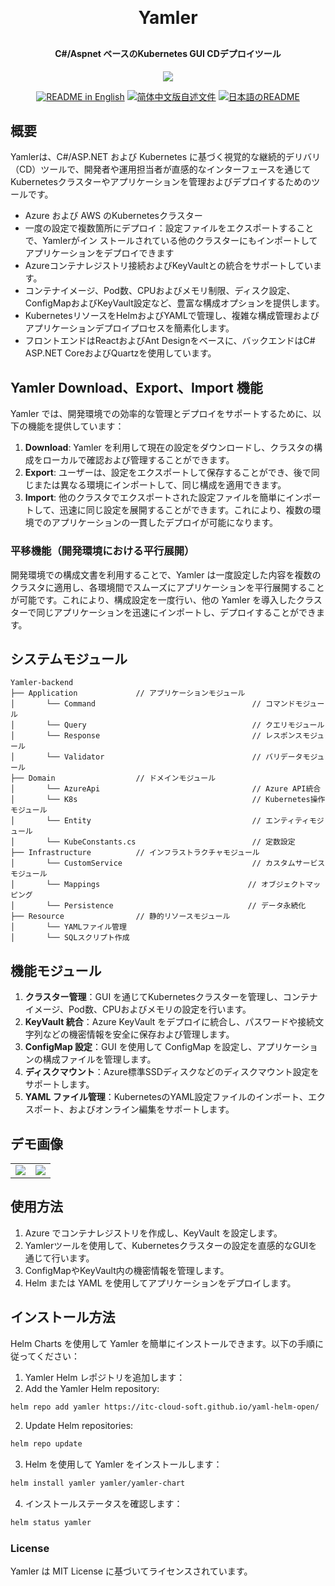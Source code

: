 <p align="center">

[//]: # (	<img alt="logo" src="https://oscimg.oschina.net/oscnet/up-b99b286755aef70355a7084753f89cdb7c9.png">)
</p>
<h1 align="center" style="margin: 30px 0 30px; font-weight: bold;">Yamler</h1>
<h4 align="center">C#/Aspnet ベースのKubernetes GUI CDデプロイツール</h4>
<p align="center">
	<a href="https://gitee.com/y_project/RuoYi-Cloud/blob/master/LICENSE"><img src="https://img.shields.io/github/license/mashape/apistatus.svg"></a>
</p>
<p align="center">
  <a href="./README.md"><img alt="README in English" src="https://img.shields.io/badge/English-d9d9d9"></a>
  <a href="./README_CN.md"><img alt="简体中文版自述文件" src="https://img.shields.io/badge/简体中文-d9d9d9"></a>
  <a href="./README_JA.md"><img alt="日本語のREADME" src="https://img.shields.io/badge/日本語-d9d9d9"></a>
</p>

## 概要

Yamlerは、C#/ASP.NET および Kubernetes に基づく視覚的な継続的デリバリ（CD）ツールで、開発者や運用担当者が直感的なインターフェースを通じてKubernetesクラスターやアプリケーションを管理およびデプロイするためのツールです。
* Azure および AWS のKubernetesクラスター
* 一度の設定で複数箇所にデプロイ：設定ファイルをエクスポートすることで、Yamlerがイン
  ストールされている他のクラスターにもインポートしてアプリケーションをデプロイできます
* Azureコンテナレジストリ接続およびKeyVaultとの統合をサポートしています。
* コンテナイメージ、Pod数、CPUおよびメモリ制限、ディスク設定、ConfigMapおよびKeyVault設定など、豊富な構成オプションを提供します。
* KubernetesリソースをHelmおよびYAMLで管理し、複雑な構成管理およびアプリケーションデプロイプロセスを簡素化します。
* フロントエンドはReactおよびAnt Designをベースに、バックエンドはC# ASP.NET CoreおよびQuartzを使用しています。
## Yamler Download、Export、Import 機能

Yamler では、開発環境での効率的な管理とデプロイをサポートするために、以下の機能を提供しています：

1. **Download**: Yamler を利用して現在の設定をダウンロードし、クラスタの構成をローカルで確認および管理することができます。
2. **Export**: ユーザーは、設定をエクスポートして保存することができ、後で同じまたは異なる環境にインポートして、同じ構成を適用できます。
3. **Import**: 他のクラスタでエクスポートされた設定ファイルを簡単にインポートして、迅速に同じ設定を展開することができます。これにより、複数の環境でのアプリケーションの一貫したデプロイが可能になります。

### 平移機能（開発環境における平行展開）

開発環境での構成文書を利用することで、Yamler は一度設定した内容を複数のクラスタに適用し、各環境間でスムーズにアプリケーションを平行展開することが可能です。これにより、構成設定を一度行い、他の Yamler を導入したクラスターで同じアプリケーションを迅速にインポートし、デプロイすることができます。

## システムモジュール

~~~
Yamler-backend  
├── Application             // アプリケーションモジュール
│       └── Command                                   // コマンドモジュール 
│       └── Query                                     // クエリモジュール 
│       └── Response                                  // レスポンスモジュール 
│       └── Validator                                 // バリデータモジュール 
├── Domain                  // ドメインモジュール
│       └── AzureApi                                  // Azure API統合
│       └── K8s                                       // Kubernetes操作モジュール
│       └── Entity                                    // エンティティモジュール
│       └── KubeConstants.cs                          // 定数設定
├── Infrastructure          // インフラストラクチャモジュール
│       └── CustomService                             // カスタムサービスモジュール
│       └── Mappings                                 // オブジェクトマッピング
│       └── Persistence                              // データ永続化
├── Resource                // 静的リソースモジュール
│       └── YAMLファイル管理
│       └── SQLスクリプト作成
~~~

## 機能モジュール

1. **クラスター管理**：GUI を通じてKubernetesクラスターを管理し、コンテナイメージ、Pod数、CPUおよびメモリの設定を行います。
2. **KeyVault 統合**：Azure KeyVault をデプロイに統合し、パスワードや接続文字列などの機密情報を安全に保存および管理します。
3. **ConfigMap 設定**：GUI を使用して ConfigMap を設定し、アプリケーションの構成ファイルを管理します。
4. **ディスクマウント**：Azure標準SSDディスクなどのディスクマウント設定をサポートします。
5. **YAML ファイル管理**：KubernetesのYAML設定ファイルのインポート、エクスポート、およびオンライン編集をサポートします。

## デモ画像
<table>
    <tr>
        <td><img src="https://itc-cloud-soft.github.io/doc-open/img/yamler/yamler_1.png"/></td>
        <td><img src="https://itc-cloud-soft.github.io/doc-open/img/yamler/yamler_2.png"/></td>
    </tr>
</table>

## 使用方法

1. Azure でコンテナレジストリを作成し、KeyVault を設定します。
2. Yamlerツールを使用して、Kubernetesクラスターの設定を直感的なGUIを通じて行います。
3. ConfigMapやKeyVault内の機密情報を管理します。
4. Helm または YAML を使用してアプリケーションをデプロイします。

## インストール方法

Helm Charts を使用して Yamler を簡単にインストールできます。以下の手順に従ってください：

1. Yamler Helm レポジトリを追加します：
1. Add the Yamler Helm repository:
```bash
helm repo add yamler https://itc-cloud-soft.github.io/yaml-helm-open/
```
2.	Update Helm repositories:
```bash
helm repo update
```
3.	Helm を使用して Yamler をインストールします：
```bash
helm install yamler yamler/yamler-chart
```
4.	インストールステータスを確認します：
```bash
helm status yamler
```
### License
Yamler は MIT License に基づいてライセンスされています。